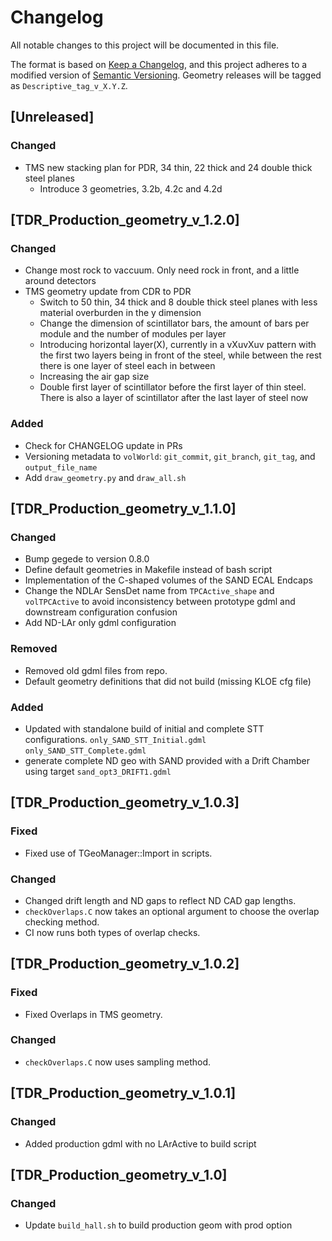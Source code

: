 # Changelog

All notable changes to this project will be documented in this file.

The format is based on [Keep a Changelog](https://keepachangelog.com/en/1.0.0/),
and this project adheres to a modified version of [Semantic Versioning](https://semver.org/spec/v2.0.0.html).
Geometry releases will be tagged as `Descriptive_tag_v_X.Y.Z`.

## [Unreleased]

### Changed

- TMS new stacking plan for PDR, 34 thin, 22 thick and 24 double thick steel planes
  - Introduce 3 geometries, 3.2b, 4.2c and 4.2d

## [TDR_Production_geometry_v_1.2.0]

### Changed

- Change most rock to vaccuum. Only need rock in front, and a little around detectors
- TMS geometry update from CDR to PDR
  - Switch to 50 thin, 34 thick and 8 double thick steel planes with less material overburden in the y dimension
  - Change the dimension of scintillator bars, the amount of bars per module and the number of modules per layer
  - Introducing horizontal layer(X), currently in a vXuvXuv pattern with the first two layers being in front of the steel, while between the rest there is one layer of steel each in between
  - Increasing the air gap size
  - Double first layer of scintillator before the first layer of thin steel. There is also a layer of scintillator after the last layer of steel now

### Added

- Check for CHANGELOG update in PRs
- Versioning metadata to `volWorld`: `git_commit`, `git_branch`, `git_tag`, and `output_file_name`
- Add `draw_geometry.py` and `draw_all.sh`

## [TDR_Production_geometry_v_1.1.0]

### Changed

- Bump gegede to version 0.8.0
- Define default geometries in Makefile instead of bash script
- Implementation of the C-shaped volumes of the SAND ECAL Endcaps
- Change the NDLAr SensDet name from `TPCActive_shape` and `volTPCActive` to avoid inconsistency between prototype gdml and downstream configuration confusion
- Add ND-LAr only gdml configuration

### Removed

- Removed old gdml files from repo.
- Default geometry definitions that did not build (missing KLOE cfg file)

### Added
- Updated with standalone build of initial and complete STT configurations. `only_SAND_STT_Initial.gdml` `only_SAND_STT_Complete.gdml`
- generate complete ND geo with SAND provided with a Drift Chamber using target `sand_opt3_DRIFT1.gdml`

## [TDR_Production_geometry_v_1.0.3]

### Fixed

- Fixed use of TGeoManager::Import in scripts.

### Changed

- Changed drift length and ND gaps to reflect ND CAD gap lengths.
- `checkOverlaps.C` now takes an optional argument to choose the overlap checking method.
- CI now runs both types of overlap checks.

## [TDR_Production_geometry_v_1.0.2]

### Fixed

- Fixed Overlaps in TMS geometry.

### Changed
- `checkOverlaps.C` now uses sampling method.

## [TDR_Production_geometry_v_1.0.1]

### Changed

- Added production gdml with no LArActive to build script

## [TDR_Production_geometry_v_1.0]

### Changed

- Update `build_hall.sh` to build production geom with prod option
